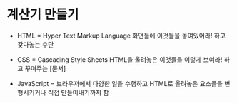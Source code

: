 # 계산기 만들기
- HTML = Hyper Text Markup Language
 화면들에 이것들을 놓여있어라! 하고 갖다놓는 수단

- CSS = Cascading Style Sheets
 HTML을 올려놓은 이것들을 이렇게 보여라! 하고 꾸며주는 [문서]

- JavaScript = 브라우저에서 다양한 일을 수행하고 HTML로 올려놓은 요소들을 변형시키거나 직접 만들어내기까지 함
